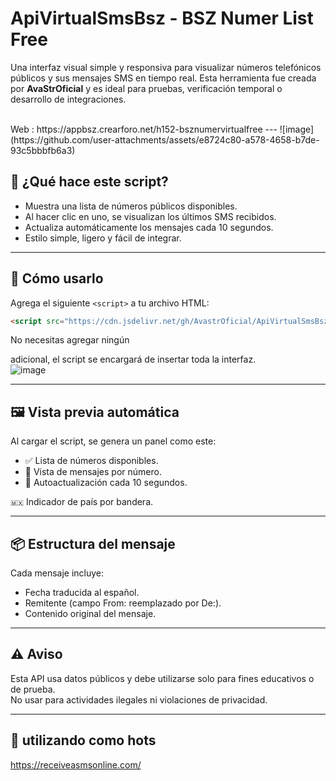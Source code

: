 # ApiVirtualSmsBsz - BSZ Numer List Free 

Una interfaz visual simple y responsiva para visualizar números telefónicos públicos y sus mensajes SMS en tiempo real. Esta herramienta fue creada por **AvaStrOficial** y es ideal para pruebas, verificación temporal o desarrollo de integraciones.

<br>
Web : https://appbsz.crearforo.net/h152-bsznumervirtualfree	
---
![image](https://github.com/user-attachments/assets/e8724c80-a578-4658-b7de-93c5bbbfb6a3)

## 🧩 ¿Qué hace este script?

- Muestra una lista de números públicos disponibles.
- Al hacer clic en uno, se visualizan los últimos SMS recibidos.
- Actualiza automáticamente los mensajes cada 10 segundos.
- Estilo simple, ligero y fácil de integrar.

---

## 🚀 Cómo usarlo

Agrega el siguiente `<script>` a tu archivo HTML:

```html
<script src="https://cdn.jsdelivr.net/gh/AvastrOficial/ApiVirtualSmsBsz/ApiBszv0.js"></script>
```
No necesitas agregar ningún <div> adicional, el script se encargará de insertar toda la interfaz.
<br>
![image](https://github.com/user-attachments/assets/cb85a120-7612-4b12-9ab8-1947d9f7a2bb)

---

## 🖼️ Vista previa automática
Al cargar el script, se genera un panel como este:

- ✅ Lista de números disponibles.
- 📨 Vista de mensajes por número.
- 🔁 Autoactualización cada 10 segundos.

`🇲🇽` Indicador de país por bandera.

---

## 📦 Estructura del mensaje
Cada mensaje incluye:
- Fecha traducida al español.
- Remitente (campo From: reemplazado por De:).
- Contenido original del mensaje.

---

## ⚠️ Aviso
Esta API usa datos públicos y debe utilizarse solo para fines educativos o de prueba.
<br> 
No usar para actividades ilegales ni violaciones de privacidad.

---

## 🚀 utilizando como hots 
https://receiveasmsonline.com/
